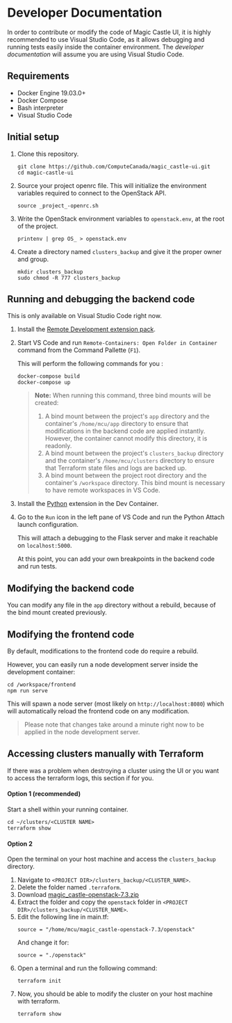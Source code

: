 # Developer Documentation

In order to contribute or modify the code of Magic Castle UI, it is highly recommended to use Visual Studio Code, as it allows debugging and running tests easily inside the container environment. The _developer documentation_ will assume you are using Visual Studio Code.

## Requirements

- Docker Engine 19.03.0+
- Docker Compose
- Bash interpreter
- Visual Studio Code

## Initial setup

1. Clone this repository.
   ```
   git clone https://github.com/ComputeCanada/magic_castle-ui.git
   cd magic-castle-ui
   ```
2. Source your project openrc file. This will initialize the environment variables required to connect to the OpenStack API.
   ```
   source _project_-openrc.sh
   ```
3. Write the OpenStack environment variables to `openstack.env`, at the root of the project.
   ```
   printenv | grep OS_ > openstack.env
   ```
4. Create a directory named `clusters_backup` and give it the proper owner and group.
   ```
   mkdir clusters_backup
   sudo chmod -R 777 clusters_backup
   ```

## Running and debugging the backend code

This is only available on Visual Studio Code right now.

1. Install the [Remote Development extension pack](https://marketplace.visualstudio.com/items?itemName=ms-vscode-remote.vscode-remote-extensionpack).

2. Start VS Code and run `Remote-Containers: Open Folder in Container` command from the Command Pallette (`F1`).

   This will perform the following commands for you :
   ```
   docker-compose build
   docker-compose up
   ```

   > **Note:** When running this command, three bind mounts will be created:
   > 1. A bind mount between the project's `app` directory and the container's `/home/mcu/app` directory to ensure that modifications in the backend code are applied instantly. However, the container cannot modify this directory, it is readonly.
   > 2. A bind mount between the project's `clusters_backup` directory and the container's `/home/mcu/clusters` directory to ensure that Terraform state files and logs are backed up.
   > 3. A bind mount between the project root directory and the container's `/workspace` directory. This bind mount is necessary to have remote workspaces in VS Code.

3. Install the [Python](https://marketplace.visualstudio.com/items?itemName=ms-python.python) extension in the Dev Container.

4. Go to the `Run` icon in the left pane of VS Code and run the Python Attach launch configuration.
   
   This will attach a debugging to the Flask server and make it reachable on `localhost:5000`.

   At this point, you can add your own breakpoints in the backend code and run tests.

## Modifying the backend code

You can modify any file in the `app` directory
without a rebuild, because of the bind mount created previously.

## Modifying the frontend code

By default, modifications to the frontend code do require a rebuild.

However, you can easily run a node development server inside the development container:
````shell script
cd /workspace/frontend
npm run serve
````
This will spawn a node server (most likely on `http://localhost:8080`) which will automatically reload the frontend code
on any modification.

> Please note that changes take around a minute right now to be applied in the node development server.


## Accessing clusters manually with Terraform

If there was a problem when destroying a cluster using the UI or you want to access the terraform logs,
this section if for you.

#### Option 1 (recommended)
Start a shell within your running container.
```shell script
cd ~/clusters/<CLUSTER NAME>
terraform show
```

#### Option 2
Open the terminal on your host machine and access the `clusters_backup` directory.
1. Navigate to `<PROJECT DIR>/clusters_backup/<CLUSTER_NAME>`.
2. Delete the folder named `.terraform`.
3. Download [magic_castle-openstack-7.3.zip
](https://github.com/ComputeCanada/magic_castle/releases/download/7.3/magic_castle-openstack-7.3.zip)
4. Extract the folder and copy the `openstack` folder in `<PROJECT DIR>/clusters_backup/<CLUSTER_NAME>`.
5. Edit the following line in main.tf:
   ```
   source = "/home/mcu/magic_castle-openstack-7.3/openstack"
   ```
   And change it for:
   ```
   source = "./openstack"
   ```
6. Open a terminal and run the following command:
   ````
   terraform init
   ````
7. Now, you should be able to modify the cluster on your host machine with terraform.
   ```
   terraform show
   ```

